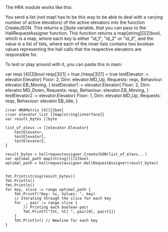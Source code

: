The HRA module works like this: 

You send a list (not map! has to be this way to be able to deal with a varying number of active elevators) of the active elevators into the function CreateJSON. This returns a []byte variable, that you can pass to the HallRequestAssigner function. This function returns a map[string][][2]bool, which is a map, where each key is either "id_1", "id_2" or "id_3", and the value is a list of lists, where each of the inner lists contains two boolean values representing the hall calls that the respective elevators are responsible for. 

To test or play around with it, you can paste this in main: 


var reqs [4][3]bool 
	reqs[3][1] = true
	//reqs[3][1] = true
	testElevator := elevator.Elevator{
		Floor:     2,
		Dirn:      elevator.MD_Up,
		Requests:  reqs,
		Behaviour: elevator.EB_Moving,
	}
	testElevator1 := elevator.Elevator{
		Floor:     2,
		Dirn:      elevator.MD_Down,
		Requests:  reqs,
		Behaviour: elevator.EB_Moving,
	}
	testElevator2 := elevator.Elevator{
		Floor:     1,
		Dirn:      elevator.MD_Up,
		Requests:  reqs,
		Behaviour: elevator.EB_Idle,
	}

	//var HRAMatrix [4][2]bool
	//var elevator_list []map[string]interface{}
	var result_bytes []byte

	list_of_elevs := []elevator.Elevator{
		testElevator, 
		testElevator1,
		testElevator2,
	}

	result_bytes = hallrequestassigner.CreateJSON(list_of_elevs...)
	var optimal_path map[string][][2]bool
	optimal_path = hallrequestassigner.HallRequestAssigner(result_bytes)


	fmt.Print(string(result_bytes))
	fmt.Println()
	fmt.Println()
	for key, slice := range optimal_path {
		fmt.Printf("Key: %s, Values: ", key)
		// Iterating through the slice for each key
		for _, pair := range slice {
			// Printing each boolean pair
			fmt.Printf("[%t, %t] ", pair[0], pair[1])
		}
		fmt.Println() // Newline for each key
	}
